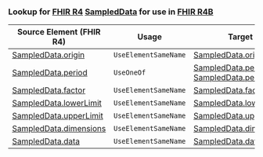 ### Lookup for [FHIR R4](https://hl7.org/fhir/R4/) [SampledData](https://hl7.org/fhir/R4/SampledData.html) for use in [FHIR R4B](https://hl7.org/fhir/R4B/)

| Source Element (FHIR R4) | Usage | Target |
| -------------- | ----- | ------ |
| [SampledData.origin](https://hl7.org/fhir/R4/SampledData.html#resource) | `UseElementSameName` | [SampledData.origin](https://hl7.org/fhir/R4B/SampledData.html#resource) |
| [SampledData.period](https://hl7.org/fhir/R4/SampledData.html#resource) | `UseOneOf` | [SampledData.period](https://hl7.org/fhir/R4B/SampledData.html#resource)<br />[SampledData.period](https://hl7.org/fhir/R4B/SampledData.html#resource) |
| [SampledData.factor](https://hl7.org/fhir/R4/SampledData.html#resource) | `UseElementSameName` | [SampledData.factor](https://hl7.org/fhir/R4B/SampledData.html#resource) |
| [SampledData.lowerLimit](https://hl7.org/fhir/R4/SampledData.html#resource) | `UseElementSameName` | [SampledData.lowerLimit](https://hl7.org/fhir/R4B/SampledData.html#resource) |
| [SampledData.upperLimit](https://hl7.org/fhir/R4/SampledData.html#resource) | `UseElementSameName` | [SampledData.upperLimit](https://hl7.org/fhir/R4B/SampledData.html#resource) |
| [SampledData.dimensions](https://hl7.org/fhir/R4/SampledData.html#resource) | `UseElementSameName` | [SampledData.dimensions](https://hl7.org/fhir/R4B/SampledData.html#resource) |
| [SampledData.data](https://hl7.org/fhir/R4/SampledData.html#resource) | `UseElementSameName` | [SampledData.data](https://hl7.org/fhir/R4B/SampledData.html#resource) |
